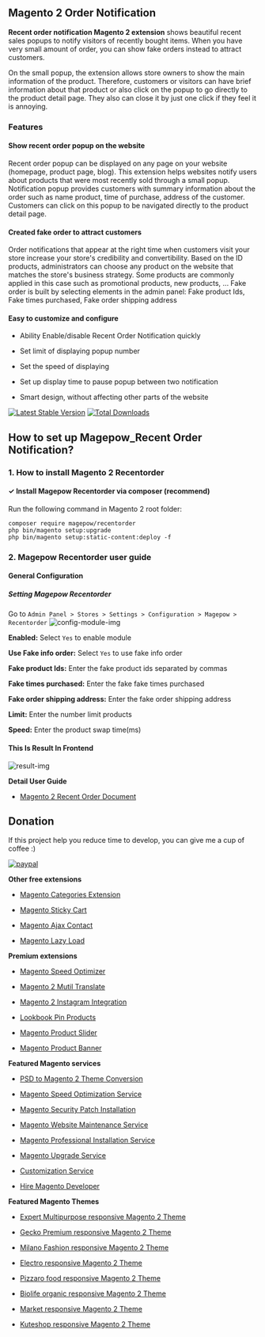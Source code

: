 ## Magento 2 Order Notification 
**Recent order notification Magento 2 extension** shows beautiful recent sales popups to notify visitors of recently bought items. When you have very small amount of order, you can show fake orders instead to attract customers.

On the small popup, the extension allows store owners to show the main information of the product. Therefore, customers or visitors can have brief information about that product or also click on the popup to go directly to the product detail page. They also can close it by just one click if they feel it is annoying.

### Features

#### Show recent order popup on the website

Recent order popup can be displayed on any page on your website (homepage, product page, blog). This extension helps websites notify users about products that were most recently sold through a small popup. Notification popup provides customers with summary information about the order such as name product, time of purchase, address of the customer. Customers can click on this popup to be navigated directly to the product detail page.

#### Created fake order to attract customers

Order notifications that appear at the right time when customers visit your store increase your store's credibility and convertibility. Based on the ID products, administrators can choose any product on the website that matches the store's business strategy. Some products are commonly applied in this case such as promotional products, new products, ...
Fake order is built by selecting elements in the admin panel: Fake product Ids, Fake times purchased, Fake order shipping address

#### Easy to customize and configure

- Ability Enable/disable Recent Order Notification quickly

- Set limit of displaying popup number

- Set the speed of displaying

- Set up display time to pause popup between two notification

- Smart design, without affecting other parts of the website

[![Latest Stable Version](https://poser.pugx.org/magepow/recentorder/v/stable)](https://packagist.org/packages/magepow/recentorder)
[![Total Downloads](https://poser.pugx.org/magepow/recentorder/downloads)](https://packagist.org/packages/magepow/recentorder)

## How to set up Magepow_Recent Order Notification?
### 1. How to install Magento 2 Recentorder
#### ✓ Install Magepow Recentorder via composer (recommend)
Run the following command in Magento 2 root folder:

```
composer require magepow/recentorder
php bin/magento setup:upgrade
php bin/magento setup:static-content:deploy -f
```

### 2. Magepow Recentorder user guide
#### General Configuration
##### Setting Magepow Recentorder
Go to `Admin Panel > Stores > Settings > Configuration > Magepow > Recentorder`
![config-module-img](https://github.com/magepow/magento2-recentorder/blob/master/media/recent_order1.jpg)

**Enabled:** Select `Yes` to enable module

**Use Fake info order:** Select `Yes` to use fake info order

**Fake product Ids:** Enter the fake product ids separated by commas

**Fake times purchased:** Enter the fake fake times purchased

**Fake order shipping address:** Enter the fake order shipping address

**Limit:** Enter the number limit products

**Speed:** Enter the product swap time(ms)
#### This Is Result In Frontend
 ![result-img](https://github.com/magepow/magento2-recentorder/blob/master/media/recent-result.gif)

**Detail User Guide**
* [Magento 2 Recent Order Document](https://docs.alothemes.com/m2/extension/recentorder/)

## Donation

If this project help you reduce time to develop, you can give me a cup of coffee :) 

[![paypal](https://www.paypalobjects.com/en_US/i/btn/btn_donateCC_LG.gif)](https://www.paypal.com/paypalme/alopay)


**Other free extensions**

* [Magento Categories Extension](https://magepow.com/magento-categories-extension.html)

* [Magento Sticky Cart](https://magepow.com/magento-sticky-cart.html)

* [Magento Ajax Contact](https://magepow.com/magento-ajax-contact-form.html)

* [Magento Lazy Load](https://magepow.com/magento-lazy-load.html)

**Premium extensions**

* [Magento Speed Optimizer](https://magepow.com/magento-speed-optimizer.html)

* [Magento 2 Mutil Translate](https://magepow.com/magento-multi-translate.html)

* [Magento 2 Instagram Integration](https://magepow.com/magento-2-instagram.html)

* [Lookbook Pin Products](https://magepow.com/lookbook-pin-products.html)

* [Magento Product Slider](https://magepow.com/magento-product-slider.html)

* [Magento Product Banner](https://magepow.com/magento-banner-slider.html)

**Featured Magento services**

* [PSD to Magento 2 Theme Conversion](https://magepow.com/psd-to-magento-theme-conversion.html)

* [Magento Speed Optimization Service](https://magepow.com/magento-speed-optimization-service.html)

* [Magento Security Patch Installation](https://magepow.com/magento-security-patch-installation.html)

* [Magento Website Maintenance Service](https://magepow.com/website-maintenance-service.html)

* [Magento Professional Installation Service](https://magepow.com/professional-installation-service.html)

* [Magento Upgrade Service](https://magepow.com/magento-upgrade-service.html)

* [Customization Service](https://magepow.com/customization-service.html)

* [Hire Magento Developer](https://magepow.com/hire-magento-developer.html)

**Featured Magento Themes**

* [Expert Multipurpose responsive Magento 2 Theme](https://1.envato.market/c/1314680/275988/4415?u=https://themeforest.net/item/expert-premium-responsive-magento-2-and-1-support-rtl-magento-2-/21667789)

* [Gecko Premium responsive Magento 2 Theme](https://1.envato.market/c/1314680/275988/4415?u=https://themeforest.net/item/gecko-responsive-magento-2-theme-rtl-supported/24677410)

* [Milano Fashion responsive Magento 2 Theme](https://1.envato.market/c/1314680/275988/4415?u=https://themeforest.net/item/milano-fashion-responsive-magento-1-2-theme/12141971)

* [Electro responsive Magento 2 Theme](https://1.envato.market/c/1314680/275988/4415?u=https://themeforest.net/item/electro-responsive-magento-1-2-theme/17042067)

* [Pizzaro food responsive Magento 2 Theme](https://1.envato.market/c/1314680/275988/4415?u=https://themeforest.net/item/pizzaro-food-responsive-magento-1-2-theme/19438157)

* [Biolife organic responsive Magento 2 Theme](https://1.envato.market/c/1314680/275988/4415?u=https://themeforest.net/item/biolife-organic-food-magento-2-theme-rtl-supported/25712510)

* [Market responsive Magento 2 Theme](https://1.envato.market/c/1314680/275988/4415?u=https://themeforest.net/item/market-responsive-magento-2-theme/22997928)

* [Kuteshop responsive Magento 2 Theme](https://1.envato.market/c/1314680/275988/4415?u=https://themeforest.net/item/kuteshop-multipurpose-responsive-magento-1-2-theme/12985435)


